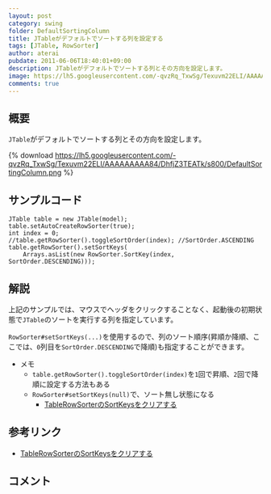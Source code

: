 ```yaml
---
layout: post
category: swing
folder: DefaultSortingColumn
title: JTableがデフォルトでソートする列を設定する
tags: [JTable, RowSorter]
author: aterai
pubdate: 2011-06-06T18:40:01+09:00
description: JTableがデフォルトでソートする列とその方向を設定します。
image: https://lh5.googleusercontent.com/-qvzRq_TxwSg/Texuvm22ELI/AAAAAAAAA84/DhfjZ3TEATk/s800/DefaultSortingColumn.png
comments: true
---
```

## 概要
`JTable`がデフォルトでソートする列とその方向を設定します。

{% download https://lh5.googleusercontent.com/-qvzRq_TxwSg/Texuvm22ELI/AAAAAAAAA84/DhfjZ3TEATk/s800/DefaultSortingColumn.png %}

## サンプルコード
<pre class="prettyprint"><code>JTable table = new JTable(model);
table.setAutoCreateRowSorter(true);
int index = 0;
//table.getRowSorter().toggleSortOrder(index); //SortOrder.ASCENDING
table.getRowSorter().setSortKeys(
    Arrays.asList(new RowSorter.SortKey(index, SortOrder.DESCENDING)));
</code></pre>

## 解説
上記のサンプルでは、マウスでヘッダをクリックすることなく、起動後の初期状態で`JTable`のソートを実行する列を指定しています。

`RowSorter#setSortKeys(...)`を使用するので、列のソート順序(昇順か降順、ここでは、`0`列目を`SortOrder.DESCENDING`で降順)も指定することができます。

- メモ
    - `table.getRowSorter().toggleSortOrder(index)`を`1`回で昇順、`2`回で降順に設定する方法もある
    - `RowSorter#setSortKeys(null)`で、ソート無し状態になる
        - [TableRowSorterのSortKeysをクリアする](https://ateraimemo.com/Swing/ClearSortingState.html)

<!-- dummy comment line for breaking list -->

## 参考リンク
- [TableRowSorterのSortKeysをクリアする](https://ateraimemo.com/Swing/ClearSortingState.html)

<!-- dummy comment line for breaking list -->

## コメント
